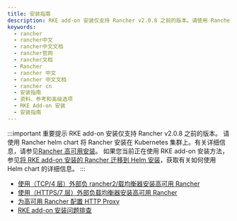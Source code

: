 ```yaml
---
title: 安装指南
description: RKE add-on 安装仅支持 Rancher v2.0.8 之前的版本。请使用 Rancher helm chart 将 Rancher 安装在 Kubernetes 集群上。
keywords:
  - rancher
  - rancher中文
  - rancher中文文档
  - rancher官网
  - rancher文档
  - Rancher
  - rancher 中文
  - rancher 中文文档
  - rancher cn
  - 安装指南
  - 资料、参考和高级选项
  - RKE Add-on 安装
  - 安装指南
---
```


:::important 重要提示
RKE add-on 安装仅支持 Rancher v2.0.8 之前的版本。
请使用 Rancher helm chart 将 Rancher 安装在 Kubernetes 集群上。有关详细信息，请参见[Rancher 高可用安装](/docs/rancher2.5/installation/k8s-install/_index)。
如果您当前正在使用 RKE add-on 安装方法，参见[将 RKE add-on 安装的 Rancher 迁移到 Helm 安装](/docs/rancher2.5/installation_new/install-rancher-on-k8s/upgrades/migrating-from-rke-add-on/_index)，获取有关如何使用 Helm chart 的详细信息。
:::

- [使用（TCP/4 层）外部负 rancher2/载均衡器安装高可用 Rancher](/docs/rancher2.5/installation/options/rke-add-on/layer-4-lb/_index)
- [使用（HTTPS/7 层）外部负载均衡器安装高可用 Rancher](/docs/rancher2.5/installation/options/rke-add-on/layer-7-lb/_index)
- [为高可用 Rancher 配置 HTTP Proxy](/docs/rancher2.5/installation/options/rke-add-on/proxy/_index)
- [RKE add-on 安装问题排查](/docs/rancher2.5/installation/options/rke-add-on/troubleshooting/_index)
